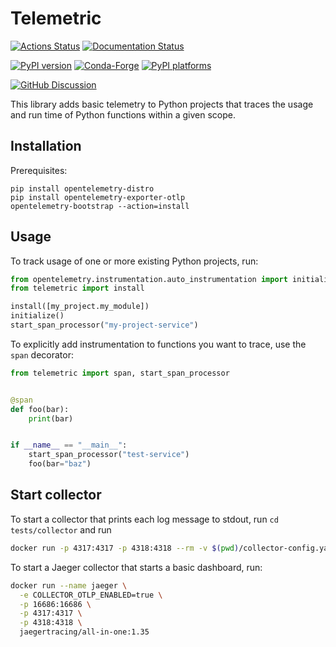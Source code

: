 # Telemetric

[![Actions Status][actions-badge]][actions-link]
[![Documentation Status][rtd-badge]][rtd-link]

[![PyPI version][pypi-version]][pypi-link]
[![Conda-Forge][conda-badge]][conda-link]
[![PyPI platforms][pypi-platforms]][pypi-link]

[![GitHub Discussion][github-discussions-badge]][github-discussions-link]

<!-- SPHINX-START -->

<!-- prettier-ignore-start -->
[actions-badge]:            https://github.com/scientific-python/telemetric/workflows/CI/badge.svg
[actions-link]:             https://github.com/scientific-python/telemetric/actions
[conda-badge]:              https://img.shields.io/conda/vn/conda-forge/telemetric
[conda-link]:               https://github.com/conda-forge/telemetric-feedstock
[github-discussions-badge]: https://img.shields.io/static/v1?label=Discussions&message=Ask&color=blue&logo=github
[github-discussions-link]:  https://github.com/scientific-python/telemetric/discussions
[pypi-link]:                https://pypi.org/project/telemetric/
[pypi-platforms]:           https://img.shields.io/pypi/pyversions/telemetric
[pypi-version]:             https://img.shields.io/pypi/v/telemetric
[rtd-badge]:                https://readthedocs.org/projects/telemetric/badge/?version=latest
[rtd-link]:                 https://telemetric.readthedocs.io/en/latest/?badge=latest

<!-- prettier-ignore-end -->

This library adds basic telemetry to Python projects that traces the usage and
run time of Python functions within a given scope.

## Installation

Prerequisites:

```
pip install opentelemetry-distro
pip install opentelemetry-exporter-otlp
opentelemetry-bootstrap --action=install
```

## Usage

To track usage of one or more existing Python projects, run:

```python
from opentelemetry.instrumentation.auto_instrumentation import initialize
from telemetric import install

install([my_project.my_module])
initialize()
start_span_processor("my-project-service")
```

To explicitly add instrumentation to functions you want to trace, use the `span`
decorator:

```python
from telemetric import span, start_span_processor


@span
def foo(bar):
    print(bar)


if __name__ == "__main__":
    start_span_processor("test-service")
    foo(bar="baz")
```

## Start collector

To start a collector that prints each log message to stdout, run
`cd tests/collector` and run

```bash
docker run -p 4317:4317 -p 4318:4318 --rm -v $(pwd)/collector-config.yaml:/etc/otelcol/config.yaml otel/opentelemetry-collector
```

To start a Jaeger collector that starts a basic dashboard, run:

```bash
docker run --name jaeger \
  -e COLLECTOR_OTLP_ENABLED=true \
  -p 16686:16686 \
  -p 4317:4317 \
  -p 4318:4318 \
  jaegertracing/all-in-one:1.35
```
